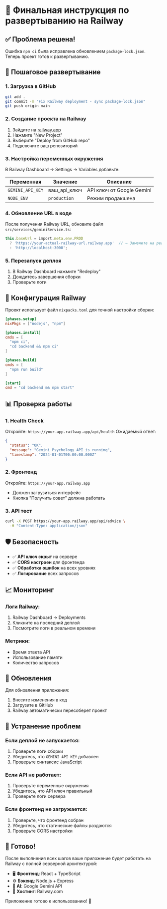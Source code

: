 # 🚂 Финальная инструкция по развертыванию на Railway

## ✅ Проблема решена!

Ошибка `npm ci` была исправлена обновлением `package-lock.json`. Теперь проект готов к развертыванию.

## 🚀 Пошаговое развертывание

### 1. Загрузка в GitHub
```bash
git add .
git commit -m "Fix Railway deployment - sync package-lock.json"
git push origin main
```

### 2. Создание проекта на Railway
1. Зайдите на [railway.app](https://railway.app)
2. Нажмите "New Project"
3. Выберите "Deploy from GitHub repo"
4. Подключите ваш репозиторий

### 3. Настройка переменных окружения
В Railway Dashboard → Settings → Variables добавьте:

| Переменная | Значение | Описание |
|------------|----------|----------|
| `GEMINI_API_KEY` | ваш_api_ключ | API ключ от Google Gemini |
| `NODE_ENV` | `production` | Режим продакшена |

### 4. Обновление URL в коде
После получения Railway URL, обновите файл `src/services/geminiService.ts`:

```typescript
this.baseUrl = import.meta.env.PROD 
  ? 'https://your-actual-railway-url.railway.app'  // ← Замените на реальный URL
  : 'http://localhost:3000';
```

### 5. Перезапуск деплоя
1. В Railway Dashboard нажмите "Redeploy"
2. Дождитесь завершения сборки
3. Проверьте логи

## 🔧 Конфигурация Railway

Проект использует файл `nixpacks.toml` для точной настройки сборки:

```toml
[phases.setup]
nixPkgs = ["nodejs", "npm"]

[phases.install]
cmds = [
  "npm ci",
  "cd backend && npm ci"
]

[phases.build]
cmds = [
  "npm run build"
]

[start]
cmd = "cd backend && npm start"
```

## 📊 Проверка работы

### 1. Health Check
Откройте: `https://your-app.railway.app/api/health`
Ожидаемый ответ:
```json
{
  "status": "OK",
  "message": "Gemini Psychology API is running",
  "timestamp": "2024-01-01T00:00:00.000Z"
}
```

### 2. Фронтенд
Откройте: `https://your-app.railway.app`
- Должен загрузиться интерфейс
- Кнопка "Получить совет" должна работать

### 3. API тест
```bash
curl -X POST https://your-app.railway.app/api/advice \
  -H "Content-Type: application/json"
```

## 🛡️ Безопасность

- ✅ **API ключ скрыт** на сервере
- ✅ **CORS настроен** для фронтенда
- ✅ **Обработка ошибок** на всех уровнях
- ✅ **Логирование** всех запросов

## 📈 Мониторинг

### Логи Railway:
1. Railway Dashboard → Deployments
2. Кликните на последний деплой
3. Посмотрите логи в реальном времени

### Метрики:
- Время ответа API
- Использование памяти
- Количество запросов

## 🔄 Обновления

Для обновления приложения:
1. Внесите изменения в код
2. Загрузите в GitHub
3. Railway автоматически пересоберет проект

## 🚨 Устранение проблем

### Если деплой не запускается:
1. Проверьте логи сборки
2. Убедитесь, что `GEMINI_API_KEY` добавлен
3. Проверьте синтаксис JavaScript

### Если API не работает:
1. Проверьте переменные окружения
2. Убедитесь, что API ключ правильный
3. Проверьте логи сервера

### Если фронтенд не загружается:
1. Проверьте, что фронтенд собран
2. Убедитесь, что статические файлы раздаются
3. Проверьте CORS настройки

## 🎉 Готово!

После выполнения всех шагов ваше приложение будет работать на Railway с полной серверной архитектурой:

- 🖥️ **Фронтенд**: React + TypeScript
- ⚙️ **Бэкенд**: Node.js + Express  
- 🤖 **AI**: Google Gemini API
- 🚂 **Хостинг**: Railway.com

Приложение готово к использованию! 🎊

